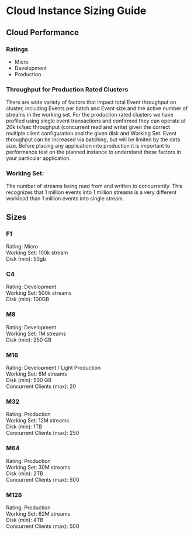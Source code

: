 # Cloud Instance Sizing Guide

## Cloud Performance  

### Ratings  
* Micro 
* Development
* Production 

### Throughput for Production Rated Clusters

There are wide variety of factors that impact total Event throughput on cluster, including Events per batch and Event size and the active number of streams in the working set. For the production rated clusters we have profiled using single event transactions and confirmed they can operate at 20k tx/sec throughput (concurrent read and write) given the correct multiple client configuration and the given disk and Working Set. Event throughput can be increased via batching, but will be limited by the data size. Before placing any application into production it is important to performance test on the planned instance to understand these factors in your particular application. 

### Working Set:  
The number of streams being read from and written to concurrently. This recognizes that 1 million events into 1 million streams is a very different workload than 1 million events into single stream.

## Sizes

### F1  
Rating: Micro  
Working Set: 100k stream  
Disk (min): 50gb  

### C4  
Rating: Development  
Working Set: 500k streams  
Disk (min): 100GB  

### M8
Rating: Development  
Working Set: 1M streams  
Disk (min): 250 GB  

### M16  
Rating: Development / Light Production  
Working Set: 6M streams  
Disk (min): 500 GB  
Concurrent Clients (max): 20  

### M32  
Rating: Production  
Working Set: 12M streams  
Disk (min): 1TB  
Concurrent Clients (max): 250  

### M64  
Rating: Production  
Working Set: 30M streams  
Disk (min): 2TB  
Concurrent Clients (max): 500  

### M128  
Rating: Production  
Working Set: 62M streams  
Disk (min): 4TB  
Concurrent Clients (max): 500  